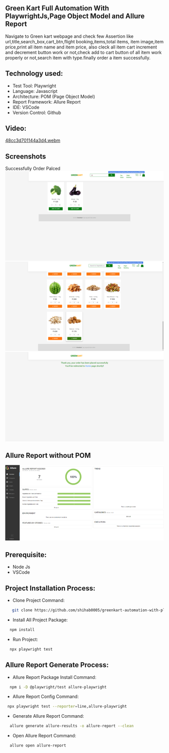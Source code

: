 ## Green Kart Full Automation With PlaywrightJs,Page Object Model and Allure Report

Navigate to Green kart webpage and check few Assertion like url,title,search_box,cart_btn,flight booking,items,total items,
item image,item price,print all item name and item price, also cleck all item cart increment and decrement button work or not,check add to cart button 
of all item work properly or not,search item with type.finally order a item successfully.

## Technology used:
  - Test Tool: Playwright
  - Language: Javascript
  - Architecture: POM (Page Object Model)
  - Report Framework: Allure Report
  - IDE: VSCode
  - Version Control: Github 

## Video:
[48cc3d701144a3d4.webm](https://github.com/shihab0005/greenkart-automation-with-playwrightJS-pom-allure-report/assets/41753677/44667fc6-d636-412e-8456-d86c59463020)


## Screenshots 
Successfully Order Palced
![App Screenshot](https://github.com/shihab0005/greenkart-automation-with-playwrightJS-pom-allure-report/blob/main/Output/test-finished-1.png?raw=true)
![App Screenshot](https://github.com/shihab0005/greenkart-automation-with-playwrightJS-pom-allure-report/blob/main/Output/test-finished-2.png?raw=true)
![App Screenshot](https://github.com/shihab0005/greenkart-automation-with-playwrightJS-pom-allure-report/blob/main/Output/test-finished-3.png?raw=true)

## Allure Report without POM
![App Screenshot](https://github.com/shihab0005/greenkart-automation-with-playwrightJS-pom-allure-report/blob/main/Output/Capture.PNG?raw=true)

## Prerequisite:
- Node Js
- VSCode
  
## Project Installation Process:

- Clone Project Command:
```bash
   git clone https://github.com/shihab0005/greenkart-automation-with-playwrightJS-pom-allure-report.git 
```
- Install All Project Package:
```bash
  npm install  
```
- Run Project:
```bash
  npx playwright test 
```

## Allure Report Generate Process:

- Allure Report Package Install Command:
```bash
  npm i -D @playwright/test allure-playwright
```
- Allure Report Config Command:
```bash
 npx playwright test --reporter=line,allure-playwright  
```
- Generate Allure Report Command:
```bash
  allure generate allure-results -o allure-report --clean
```
- Open Allure Report Command:
```bash
  allure open allure-report
```




